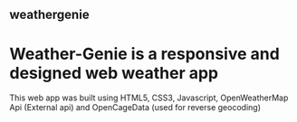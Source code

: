 ## weathergenie

# Weather-Genie is a responsive and designed web weather app

This web app was built using HTML5, CSS3, Javascript, OpenWeatherMap Api (External api) and OpenCageData (used for reverse geocoding)
  
